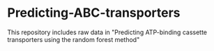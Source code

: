 # Predicting-ABC-transporters
This repository includes raw data in "Predicting ATP-binding cassette transporters using the random forest method"



